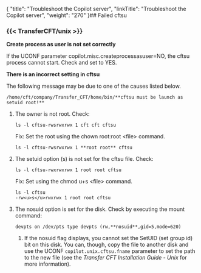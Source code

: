 {
    "title": "Troubleshoot the Copilot server",
    "linkTitle": "Troubleshoot the Copilot server",
    "weight": "270"
}## Failed cftsu

### {{< TransferCFT/unix  >}}

**Create process as user is not set correctly**

If the UCONF parameter copilot.misc.createprocessasuser=NO, the cftsu process cannot start. Check and set to YES.

**There is an incorrect setting in cftsu**

The following message may be due to one of the causes listed below.

```
/home/cft/company/Transfer_CFT/home/bin/**cftsu must be launch as setuid root!**
```

1. The owner is not root. Check:  
    ```
    ls -l cftsu-rwsrwxrwx 1 cft cft cftsu
    ```

    Fix: Set the root using the chown root:root &lt;file> command.

    ```
    ls -l cftsu-rwsrwxrwx 1 **root root** cftsu
    ```

1. The setuid option (s) is not set for the cftsu file. Check:  
    ```
    ls -l cftsu-rwxrwxrwx 1 root root cftsu
    ```

    Fix: Set using the chmod u+s &lt;file> command.

    ```
    ls -l cftsu
    -rw<u>s</u>rwxrwx 1 root root cftsu
    ```

1. The nosuid option is set for the disk. Check by executing the mount command:  
    ``` > mount
    devpts on /dev/pts type devpts (rw,**nosuid**,gid=5,mode=620)
    ```
    1.  If the nosuid flag displays, you cannot set the SetUID (set group id) bit on this disk. You can, though, copy the file to another disk and use the UCONF `copilot.unix.cftsu.fname` parameter to set the path to the new file (see the *Transfer CFT Installation Guide - Unix* for more information).

